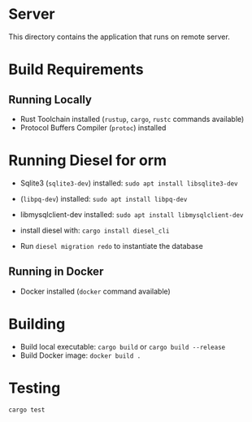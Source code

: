 # Server

This directory contains the application that runs on remote server.

# Build Requirements

## Running Locally

* Rust Toolchain installed (`rustup`, `cargo`, `rustc` commands available)
* Protocol Buffers Compiler (`protoc`) installed

# Running Diesel for orm
* Sqlite3 (`sqlite3-dev`) installed: `sudo apt install libsqlite3-dev`
* (`libpq-dev`) installed: `sudo apt install libpq-dev`
* libmysqlclient-dev installed: `sudo apt install libmysqlclient-dev`
* install diesel with: `cargo install diesel_cli`

* Run `diesel migration redo` to instantiate the database

## Running in Docker

* Docker installed (`docker` command available)

# Building

* Build local executable: `cargo build` or `cargo build --release`
* Build Docker image: `docker build .`

# Testing

`cargo test`
